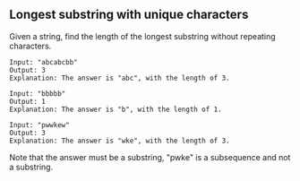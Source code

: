 ## Longest substring with unique characters

Given a string, find the length of the longest substring without repeating characters.

```
Input: "abcabcbb"
Output: 3
Explanation: The answer is "abc", with the length of 3.
```

```
Input: "bbbbb"
Output: 1
Explanation: The answer is "b", with the length of 1.
```

```
Input: "pwwkew"
Output: 3
Explanation: The answer is "wke", with the length of 3.
```

Note that the answer must be a substring, "pwke" is a subsequence and not a substring.
